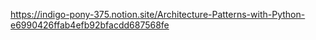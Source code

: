 https://indigo-pony-375.notion.site/Architecture-Patterns-with-Python-e6990426ffab4efb92bfacdd687568fe